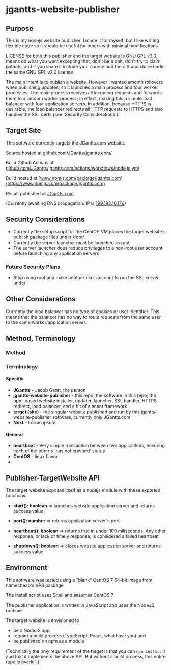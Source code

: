 # jgantts-website-publisher
 
## Purpose
 
This is my nodejs website publisher.
I made it for myself; but I like writing flexible code so it should be useful for others with minimal modifications.

LICENSE for both this publisher and the target website is GNU GPL v3.0;
means do what you want excepting that, don't be a dolt, don't try to claim patents, and if you share it include your source and the diff and share under the same GNU GPL v3.0 license.

The main intent is to publish a website.
However I wanted smooth rollovers when publishing updates, so it launches a main process and four worker processes.
The main process receives all incoming requests and forwards them to a random worker process;
in effect, making this a simple load balancer with four application servers.
In addition, because HTTPS is desirable, the load balancer redirects all HTTP requests to HTTPS and also handles the SSL certs (see 'Security Considerations').

## Target Site

This software currently targets the JGantts.com website.

Source hosted at [github.com/JGantts/jgantts.com/](https://github.com/JGantts/jgantts.com/)

Build Github Actions at [github.com/JGantts/jgantts.com/actions/workflows/node.js.yml](https://github.com/JGantts/jgantts.com/actions/workflows/node.js.yml)

Build hosted at [www.npmjs.com/package/jgantts.com](https://www.npmjs.com/package/jgantts.com)

Result published at [JGantts.com](https://jgantts.com/)

(Currently awaiting DNS propagation. IP is [199.192.16.176](http://199.192.16.176/))

## Security Considerations

 - Currently the setup script for the CentOS VM places the target website's publish package files under /root/
 - Currently the server launcher must be launched as root
 - The server launcher does reduce privileges to a non-root user account before launching any application servers

### Future Security Plans

 - Stop using root and make another user account to run the SSL server under

## Other Considerations

Currently the load balancer has no type of cookies or user identifier.
This means that the balancer has no way to route requests from the same user to the same worker/application server.

## Method, Terminology

### Method

### Terminology

#### Specific
 - **JGantts** - Jacob Gantt, the person
 - **jgantts-website-publisher** - this repo; the software in this repo; the npm-based website installer, updater, launcher, SSL handler, HTTPS redirect, load balancer, and a bit of a scant framework
 - **target (site)** - the singular website published and run by this jgantts-website-publisher software, currently only JGantts.com
 - **Next** - Lorum ipsum

#### General
 - **heartbeat** - Very simple transaction between two applications, ensuring each of the other's 'has not crashed' status
 - **CentOS** - linux flavor
 - 



## Publisher-TargetWebsite API

The target website exposes itself as a nodejs module with these exported functions:

- **start(): boolean** => launches website application server and returns success value
    
- **port(): number** => returns application server's port
    
- **heartbeat(): boolean** => returns true in under 100 miliseconds. Any other response, or lack of timely response, is considered a failed heartbeat
    
- **shutdown(): boolean** => closes website application server and returns success value

## Environment

This software was tested using a "blank" CentOS 7 64-bit image from namecheap's VPS package

The install script uses Shell and assumes CentOS 7

The publisher application is written in JavaScript and uses the NodeJS runtime

The target website is envisioned to
 - be a NodeJS app
 - require a build process (TypeScript, React, what have you) and
 - be published on npm as a module

(Technically the only requirement of the target is that you can `npm install` it and that it implements the above API. But without a build process, this entire repo is overkill.)

